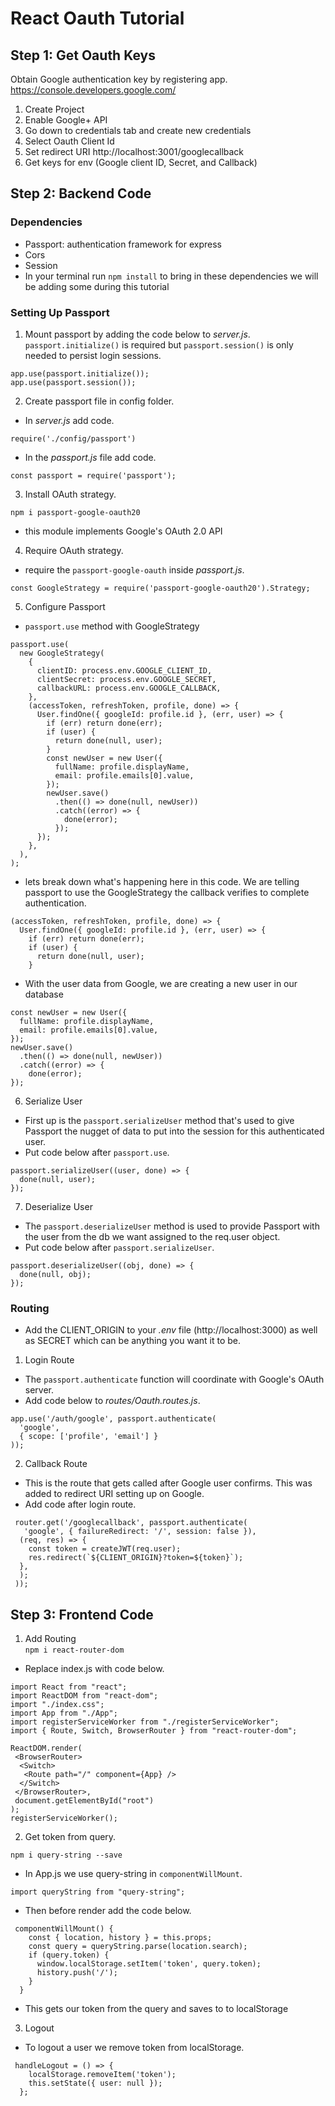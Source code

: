 # React Oauth Tutorial

## Step 1: Get Oauth Keys
Obtain Google authentication key by registering app. 
https://console.developers.google.com/  
1. Create Project
2. Enable Google+ API
3. Go down to credentials tab and create new credentials
4. Select Oauth Client Id
5. Set redirect URI http://localhost:3001/googlecallback
6. Get keys for env (Google client ID, Secret, and Callback)

## Step 2: Backend Code
### Dependencies
* Passport: authentication framework for express
* Cors
* Session
* In your terminal run ```npm install``` to bring in these dependencies we will be adding some during this tutorial

### Setting Up Passport
1. Mount passport by adding the code below to  *server.js*.  
```passport.initialize()``` is required but ```passport.session()``` is only needed to persist login sessions.
```
app.use(passport.initialize());
app.use(passport.session());
```
2. Create passport file in config folder.  
* In *server.js* add code.
```
require('./config/passport')
```
* In the *passport.js* file add code.
```
const passport = require('passport');
```
3. Install OAuth strategy.
```
npm i passport-google-oauth20
```
* this module implements Google's OAuth 2.0 API

4. Require OAuth strategy.
* require the ```passport-google-oauth``` inside *passport.js*.
```
const GoogleStrategy = require('passport-google-oauth20').Strategy;
```
5. Configure Passport
* ```passport.use``` method with GoogleStrategy
```
passport.use(
  new GoogleStrategy(
    {
      clientID: process.env.GOOGLE_CLIENT_ID,
      clientSecret: process.env.GOOGLE_SECRET,
      callbackURL: process.env.GOOGLE_CALLBACK,
    },
    (accessToken, refreshToken, profile, done) => {
      User.findOne({ googleId: profile.id }, (err, user) => {
        if (err) return done(err);
        if (user) {
          return done(null, user);
        }
        const newUser = new User({
          fullName: profile.displayName,
          email: profile.emails[0].value,
        });
        newUser.save()
          .then(() => done(null, newUser))
          .catch((error) => {
            done(error);
          });
      });
    },
  ),
);
```
* lets break down what's happening here in this code. We are telling passport to use the GoogleStrategy the callback verifies to complete authentication.
```
(accessToken, refreshToken, profile, done) => {
  User.findOne({ googleId: profile.id }, (err, user) => {
    if (err) return done(err);
    if (user) {
      return done(null, user);
    }
```
* With the user data from Google, we are creating a new user in our database
```
const newUser = new User({
  fullName: profile.displayName,
  email: profile.emails[0].value,
});
newUser.save()
  .then(() => done(null, newUser))
  .catch((error) => {
    done(error);
});
```
6. Serialize User  
* First up is the ```passport.serializeUser``` method that's used to give Passport the nugget of data to put into the session for this authenticated user.
* Put code below after ```passport.use```.
```
passport.serializeUser((user, done) => {
  done(null, user);
});
```
7. Deserialize User  
* The ```passport.deserializeUser``` method is used to provide Passport with the user from the db we want assigned to the req.user object.
* Put code below after ```passport.serializeUser```.

```
passport.deserializeUser((obj, done) => {
  done(null, obj);
});
```
### Routing
* Add the CLIENT_ORIGIN to your *.env* file (http://localhost:3000) as well as SECRET which can be anything you want it to be.
1. Login Route
* The ```passport.authenticate``` function will coordinate with Google's OAuth server.
* Add code below to *routes/Oauth.routes.js*.
``` 
app.use('/auth/google', passport.authenticate(
  'google',
  { scope: ['profile', 'email'] }
));
 ```
2. Callback Route
* This is the route that gets called after Google user confirms. This was added to redirect URI setting up on Google.
* Add code after login route. 
```
 router.get('/googlecallback', passport.authenticate(
   'google', { failureRedirect: '/', session: false }),
  (req, res) => {
    const token = createJWT(req.user);
    res.redirect(`${CLIENT_ORIGIN}?token=${token}`);
  },
  );
 ));
 ```

 ## Step 3: Frontend Code
1. Add Routing  
```npm i react-router-dom```
* Replace index.js with code below.
``` 
import React from "react";
import ReactDOM from "react-dom";
import "./index.css";
import App from "./App";
import registerServiceWorker from "./registerServiceWorker";
import { Route, Switch, BrowserRouter } from "react-router-dom";

ReactDOM.render(
 <BrowserRouter>
  <Switch>
   <Route path="/" component={App} />
  </Switch>
 </BrowserRouter>,
 document.getElementById("root")
);
registerServiceWorker();
```
2. Get token from query.
``` 
npm i query-string --save 
```
* In App.js we use query-string in ```componentWillMount```.
```
import queryString from "query-string";
```
* Then before render add the code below.
```
 componentWillMount() {
    const { location, history } = this.props;
    const query = queryString.parse(location.search);
    if (query.token) {
      window.localStorage.setItem('token', query.token);
      history.push('/');
    }
  }
```
* This gets our token from the query and saves to to localStorage

3. Logout
* To logout a user we remove token from localStorage.
```
 handleLogout = () => {
    localStorage.removeItem('token');
    this.setState({ user: null });
  };
```
